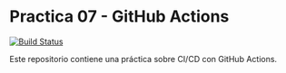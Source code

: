 # Practica 07 - GitHub Actions

[![Build Status](https://github.com/AdrianRevi/practica07-GitHubActions-/actions/workflows/ci-primer-wf.yml/badge.svg)](https://github.com/AdrianRevi/practica07-GitHubActions/actions/workflows/ci-primer-wf.yml)

Este repositorio contiene una práctica sobre CI/CD con GitHub Actions.

